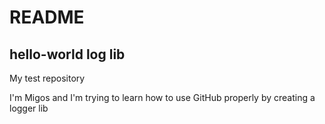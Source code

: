 # README
## hello-world log lib
My test repository 

I'm Migos and I'm trying to learn how to use GitHub properly by creating a logger lib
